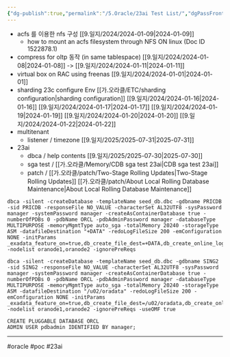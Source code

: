 ```yaml
---
{"dg-publish":true,"permalink":"/5.Oracle/23ai Test List/","dgPassFrontmatter":true,"noteIcon":""}
---
```


- acfs 를 이용한 nfs 구성 [[9.일지/2024/2024-01-09\|2024-01-09]]
   - how to mount an acfs filesystem through NFS ON linux (Doc ID 1522878.1) 
- compress for oltp 동작 (in same tablespace) [[9.일지/2024/2024-01-08\|2024-01-08]] -> [[9.일지/2024/2024-01-11\|2024-01-11]]
- virtual box on RAC using freenas [[9.일지/2024/2024-01-01\|2024-01-01]]
- sharding 23c configure Env [[가.오라클/ETC/sharding configuration\|sharding configuration]] [[9.일지/2024/2024-01-16\|2024-01-16]] [[9.일지/2024/2024-01-17\|2024-01-17]] [[9.일지/2024/2024-01-19\|2024-01-19]] [[9.일지/2024/2024-01-20\|2024-01-20]] [[9.일지/2024/2024-01-22\|2024-01-22]]
- multitenant 
	- listener / timezone [[9.일지/2025/2025-07-31\|2025-07-31]]
- 23ai 
	- dbca / help contents [[9.일지/2025/2025-07-30\|2025-07-30]]
	- sga test / [[가.오라클/Memory/CDB sga test 23ai\|CDB sga test 23ai]]
	- patch / [[가.오라클/patch/Two-Stage Rolling Updates\|Two-Stage Rolling Updates]] [[가.오라클/patch/About Local Rolling Database Maintenance\|About Local Rolling Database Maintenance]]

```
dbca -silent -createDatabase -templateName seed_db.dbc -gdbname PRICDB -sid PRICDB -responseFile NO_VALUE -characterSet AL32UTF8 -sysPassword manager -systemPassword manager -createAsContainerDatabase true -numberOfPDBs 0 -pdbName ORCL -pdbAdminPassword manager -databaseType MULTIPURPOSE -memoryMgmtType auto_sga -totalMemory 20240 -storageType ASM -datafileDestination "+DATA" -redoLogFileSize 200 -emConfiguration NONE -initParams _exadata_feature_on=true,db_create_file_dest=+DATA,db_create_online_log_dest_1=+DATA -nodelist oranode1,oranode2 -ignorePreReqs 

dbca -silent -createDatabase -templateName seed_db.dbc -gdbname SING2 -sid SING2 -responseFile NO_VALUE -characterSet AL32UTF8 -sysPassword manager -systemPassword manager -createAsContainerDatabase true -numberOfPDBs 0 -pdbName ORCL -pdbAdminPassword manager -databaseType MULTIPURPOSE -memoryMgmtType auto_sga -totalMemory 20240 -storageType ASM -datafileDestination "/u02/oradata" -redoLogFileSize 200 -emConfiguration NONE -initParams _exadata_feature_on=true,db_create_file_dest=/u02/oradata,db_create_online_log_dest_1=/u02/oradata -nodelist oranode1,oranode2 -ignorePreReqs -useOMF true

CREATE PLUGGABLE DATABASE ORCL
ADMIN USER pdbadmin IDENTIFIED BY manager;
```


---

#oracle #poc #23ai 